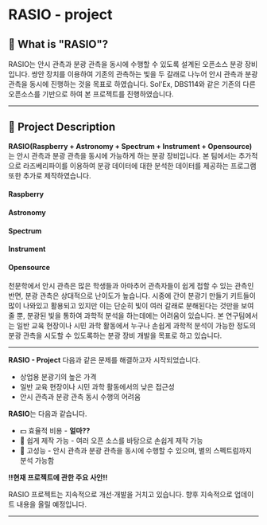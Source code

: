 # RASIO - project 
## 🤔 What is "RASIO"?
RASIO는 안시 관측과 분광 관측을 동시에 수행할 수 있도록 설계된 오픈소스 분광 장비입니다. 쌍안 장치를 이용하여 기존의 관측하는 빛을 두 갈래로 나누어 안시 관측과 분광 관측을 동시에 진행하는 것을 목표로 하였습니다. Sol'Ex, DBS114와 같은 기존의 다른 오픈소스를 기반으로 하여 본 프로젝트를 진행하였습니다.

-----------------

## 👀 Project Description
**RASIO(Raspberry + Astronomy + Spectrum + Instrument + Opensource)** 는 안시 관측과 분광 관측을 동시에 가능하게 하는 분광 장비입니다. 본 팀에서는 추가적으로 라즈베리파이를 이용하여 분광 데이터에 대한 분석한 데이터를 제공하는 프로그램 또한 추가로 제작하였습니다. 

#### Raspberry

#### Astronomy

#### Spectrum

#### Instrument

#### Opensource

천문학에서 안시 관측은 많은 학생들과 아마추어 관측자들이 쉽게 접할 수 있는 관측인 반면, 분광 관측은 상대적으로 난이도가 높습니다. 시중에 간이 분광기 만들기 키트들이 많이 나와있고 활용되고 있지만 이는 단순히 빛이 여러 갈래로 분해된다는 것만을 보여줄 뿐, 분광된 빛을 통하여 과학적 분석을 하는데에는 어려움이 있습니다. 본 연구팀에서는 일반 교육 현장이나 시민 과학 활동에서 누구나 손쉽게 과학적 분석이 가능한 정도의 분광 관측을 시도할 수 있도록하는 분광 장비 개발을 목표로 하고 있습니다.

------------------------

**RASIO - Project** 다음과 같은 문제를 해결하고자 시작되었습니다.

- 상업용 분광기의 높은 가격
- 일반 교육 현장이나 시민 과학 활동에서의 낮은 접근성
- 안시 관측과 분광 관측 동시 수행의 어려움

**RASIO**는 다음과 같습니다.

- 💵 효율적 비용 - **얼마??**
- 🔨 쉽게 제작 가능 - 여러 오픈 소스를 바탕으로 손쉽게 제작 가능
- 🦾 고성능 - 안시 관측과 분광 관측을 동시에 수행할 수 있으며, 별의 스펙트럼까지 분석 가능함

**‼️현재 프로젝트에 관한 주요 사안‼️**

RASIO 프로젝트는 지속적으로 개선·개발을 거치고 있습니다. 향후 지속적으로 업데이트 내용을 올릴 예정입니다.

---------------


